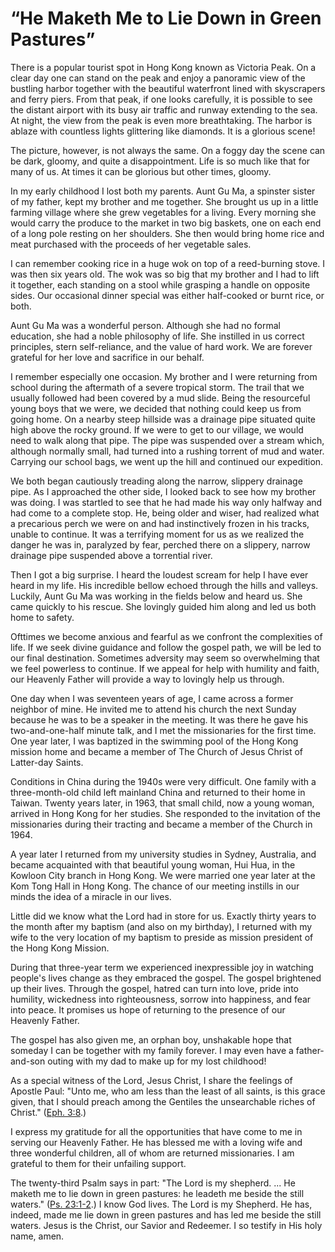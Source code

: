 # “He Maketh Me to Lie Down in Green Pastures”

There is a popular tourist spot in Hong Kong known as Victoria Peak. On a
clear day one can stand on the peak and enjoy a panoramic view of the bustling
harbor together with the beautiful waterfront lined with skyscrapers and ferry
piers. From that peak, if one looks carefully, it is possible to see the
distant airport with its busy air traffic and runway extending to the sea. At
night, the view from the peak is even more breathtaking. The harbor is ablaze
with countless lights glittering like diamonds. It is a glorious scene!

The picture, however, is not always the same. On a foggy day the scene can be
dark, gloomy, and quite a disappointment. Life is so much like that for many
of us. At times it can be glorious but other times, gloomy.

In my early childhood I lost both my parents. Aunt Gu Ma, a spinster sister of
my father, kept my brother and me together. She brought us up in a little
farming village where she grew vegetables for a living. Every morning she
would carry the produce to the market in two big baskets, one on each end of a
long pole resting on her shoulders. She then would bring home rice and meat
purchased with the proceeds of her vegetable sales.

I can remember cooking rice in a huge wok on top of a reed-burning stove. I
was then six years old. The wok was so big that my brother and I had to lift
it together, each standing on a stool while grasping a handle on opposite
sides. Our occasional dinner special was either half-cooked or burnt rice, or
both.

Aunt Gu Ma was a wonderful person. Although she had no formal education, she
had a noble philosophy of life. She instilled in us correct principles, stern
self-reliance, and the value of hard work. We are forever grateful for her
love and sacrifice in our behalf.

I remember especially one occasion. My brother and I were returning from
school during the aftermath of a severe tropical storm. The trail that we
usually followed had been covered by a mud slide. Being the resourceful young
boys that we were, we decided that nothing could keep us from going home. On a
nearby steep hillside was a drainage pipe situated quite high above the rocky
ground. If we were to get to our village, we would need to walk along that
pipe. The pipe was suspended over a stream which, although normally small, had
turned into a rushing torrent of mud and water. Carrying our school bags, we
went up the hill and continued our expedition.

We both began cautiously treading along the narrow, slippery drainage pipe. As
I approached the other side, I looked back to see how my brother was doing. I
was startled to see that he had made his way only halfway and had come to a
complete stop. He, being older and wiser, had realized what a precarious perch
we were on and had instinctively frozen in his tracks, unable to continue. It
was a terrifying moment for us as we realized the danger he was in, paralyzed
by fear, perched there on a slippery, narrow drainage pipe suspended above a
torrential river.

Then I got a big surprise. I heard the loudest scream for help I have ever
heard in my life. His incredible bellow echoed through the hills and valleys.
Luckily, Aunt Gu Ma was working in the fields below and heard us. She came
quickly to his rescue. She lovingly guided him along and led us both home to
safety.

Ofttimes we become anxious and fearful as we confront the complexities of
life. If we seek divine guidance and follow the gospel path, we will be led to
our final destination. Sometimes adversity may seem so overwhelming that we
feel powerless to continue. If we appeal for help with humility and faith, our
Heavenly Father will provide a way to lovingly help us through.

One day when I was seventeen years of age, I came across a former neighbor of
mine. He invited me to attend his church the next Sunday because he was to be
a speaker in the meeting. It was there he gave his two-and-one-half minute
talk, and I met the missionaries for the first time. One year later, I was
baptized in the swimming pool of the Hong Kong mission home and became a
member of The Church of Jesus Christ of Latter-day Saints.

Conditions in China during the 1940s were very difficult. One family with a
three-month-old child left mainland China and returned to their home in
Taiwan. Twenty years later, in 1963, that small child, now a young woman,
arrived in Hong Kong for her studies. She responded to the invitation of the
missionaries during their tracting and became a member of the Church in 1964.

A year later I returned from my university studies in Sydney, Australia, and
became acquainted with that beautiful young woman, Hui Hua, in the Kowloon
City branch in Hong Kong. We were married one year later at the Kom Tong Hall
in Hong Kong. The chance of our meeting instills in our minds the idea of a
miracle in our lives.

Little did we know what the Lord had in store for us. Exactly thirty years to
the month after my baptism (and also on my birthday), I returned with my wife
to the very location of my baptism to preside as mission president of the Hong
Kong Mission.

During that three-year term we experienced inexpressible joy in watching
people's lives change as they embraced the gospel. The gospel brightened up
their lives. Through the gospel, hatred can turn into love, pride into
humility, wickedness into righteousness, sorrow into happiness, and fear into
peace. It promises us hope of returning to the presence of our Heavenly
Father.

The gospel has also given me, an orphan boy, unshakable hope that someday I
can be together with my family forever. I may even have a father-and-son
outing with my dad to make up for my lost childhood!

As a special witness of the Lord, Jesus Christ, I share the feelings of
Apostle Paul: "Unto me, who am less than the least of all saints, is this
grace given, that I should preach among the Gentiles the unsearchable riches
of Christ." ([Eph.
3:8](https://www.lds.org/scriptures/nt/eph/3.8?lang=eng#7).)

I express my gratitude for all the opportunities that have come to me in
serving our Heavenly Father. He has blessed me with a loving wife and three
wonderful children, all of whom are returned missionaries. I am grateful to
them for their unfailing support.

The twenty-third Psalm says in part: "The Lord is my shepherd. ... He maketh me
to lie down in green pastures: he leadeth me beside the still waters." ([Ps.
23:1-2](https://www.lds.org/scriptures/ot/ps/23.1-2?lang=eng#0).) I know God
lives. The Lord is my Shepherd. He has, indeed, made me lie down in green
pastures and has led me beside the still waters. Jesus is the Christ, our
Savior and Redeemer. I so testify in His holy name, amen.

